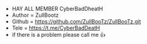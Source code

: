 - HAY ALL MEMBER CyberBadDheatH
- Author = ZullBootz
- Github = https://github.com/ZullBooTz/ZullBooTz.git
- Tele   = https://t.me/CyberBadDeatH
-  if there is a problem please call me 👍

<!---
ZullBooTz/ZullBooTz is a ✨ special ✨ repository because its `README.md` (this file) appears on your GitHub profile.
You can click the Preview link to take a look at your changes.
--->
